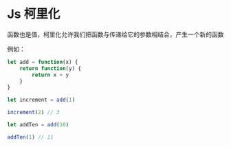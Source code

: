 # Js 柯里化

函数也是值，柯里化允许我们把函数与传递给它的参数相结合，产生一个新的函数

例如：

```js
let add = function(x) {
    return function(y) {
        return x + y
    }
}

let increment = add(1)

increment(2) // 3

let addTen = add(10)

addTen(1) // 11

```
